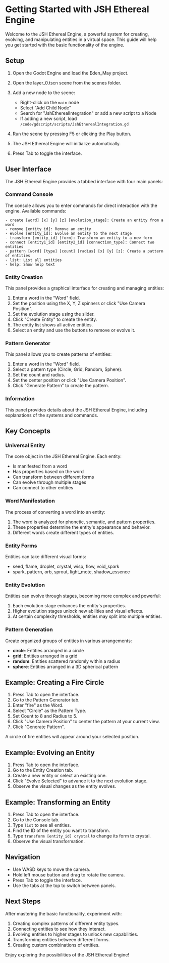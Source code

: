 # Getting Started with JSH Ethereal Engine

Welcome to the JSH Ethereal Engine, a powerful system for creating, evolving, and manipulating entities in a virtual space. This guide will help you get started with the basic functionality of the engine.

## Setup

1. Open the Godot Engine and load the Eden_May project.
2. Open the layer_0.tscn scene from the scenes folder.
3. Add a new node to the scene:
   - Right-click on the `main` node
   - Select "Add Child Node"
   - Search for "JshEtherealIntegration" or add a new script to a Node
   - If adding a new script, load `/code/gdscript/scripts/JshEtherealIntegration.gd`

4. Run the scene by pressing F5 or clicking the Play button.
5. The JSH Ethereal Engine will initialize automatically.
6. Press Tab to toggle the interface.

## User Interface

The JSH Ethereal Engine provides a tabbed interface with four main panels:

### Command Console

The console allows you to enter commands for direct interaction with the engine. Available commands:

```
- create [word] [x] [y] [z] [evolution_stage]: Create an entity from a word
- remove [entity_id]: Remove an entity
- evolve [entity_id]: Evolve an entity to the next stage
- transform [entity_id] [form]: Transform an entity to a new form
- connect [entity1_id] [entity2_id] [connection_type]: Connect two entities
- pattern [word] [type] [count] [radius] [x] [y] [z]: Create a pattern of entities
- list: List all entities
- help: Show help text
```

### Entity Creation

This panel provides a graphical interface for creating and managing entities:

1. Enter a word in the "Word" field.
2. Set the position using the X, Y, Z spinners or click "Use Camera Position".
3. Set the evolution stage using the slider.
4. Click "Create Entity" to create the entity.
5. The entity list shows all active entities.
6. Select an entity and use the buttons to remove or evolve it.

### Pattern Generator

This panel allows you to create patterns of entities:

1. Enter a word in the "Word" field.
2. Select a pattern type (Circle, Grid, Random, Sphere).
3. Set the count and radius.
4. Set the center position or click "Use Camera Position".
5. Click "Generate Pattern" to create the pattern.

### Information

This panel provides details about the JSH Ethereal Engine, including explanations of the systems and commands.

## Key Concepts

### Universal Entity

The core object in the JSH Ethereal Engine. Each entity:
- Is manifested from a word
- Has properties based on the word
- Can transform between different forms
- Can evolve through multiple stages
- Can connect to other entities

### Word Manifestation

The process of converting a word into an entity:
1. The word is analyzed for phonetic, semantic, and pattern properties.
2. These properties determine the entity's appearance and behavior.
3. Different words create different types of entities.

### Entity Forms

Entities can take different visual forms:
- seed, flame, droplet, crystal, wisp, flow, void_spark
- spark, pattern, orb, sprout, light_mote, shadow_essence

### Entity Evolution

Entities can evolve through stages, becoming more complex and powerful:
1. Each evolution stage enhances the entity's properties.
2. Higher evolution stages unlock new abilities and visual effects.
3. At certain complexity thresholds, entities may split into multiple entities.

### Pattern Generation

Create organized groups of entities in various arrangements:
- **circle**: Entities arranged in a circle
- **grid**: Entities arranged in a grid
- **random**: Entities scattered randomly within a radius
- **sphere**: Entities arranged in a 3D spherical pattern

## Example: Creating a Fire Circle

1. Press Tab to open the interface.
2. Go to the Pattern Generator tab.
3. Enter "fire" as the Word.
4. Select "Circle" as the Pattern Type.
5. Set Count to 8 and Radius to 5.
6. Click "Use Camera Position" to center the pattern at your current view.
7. Click "Generate Pattern".

A circle of fire entities will appear around your selected position.

## Example: Evolving an Entity

1. Press Tab to open the interface.
2. Go to the Entity Creation tab.
3. Create a new entity or select an existing one.
4. Click "Evolve Selected" to advance it to the next evolution stage.
5. Observe the visual changes as the entity evolves.

## Example: Transforming an Entity

1. Press Tab to open the interface.
2. Go to the Console tab.
3. Type `list` to see all entities.
4. Find the ID of the entity you want to transform.
5. Type `transform [entity_id] crystal` to change its form to crystal.
6. Observe the visual transformation.

## Navigation

- Use WASD keys to move the camera.
- Hold left mouse button and drag to rotate the camera.
- Press Tab to toggle the interface.
- Use the tabs at the top to switch between panels.

## Next Steps

After mastering the basic functionality, experiment with:
1. Creating complex patterns of different entity types.
2. Connecting entities to see how they interact.
3. Evolving entities to higher stages to unlock new capabilities.
4. Transforming entities between different forms.
5. Creating custom combinations of entities.

Enjoy exploring the possibilities of the JSH Ethereal Engine!